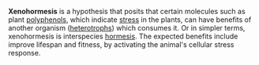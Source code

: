 **Xenohormesis** is a hypothesis that posits that certain molecules such as plant [polyphenols](https://en.wikipedia.org/wiki/Polyphenol "Polyphenol"), which indicate [stress](https://en.wikipedia.org/wiki/Stress_(biology) "Stress (biology)") in the plants, can have benefits of another organism ([heterotrophs](https://en.wikipedia.org/wiki/Heterotroph "Heterotroph")) which consumes it. Or in simpler terms, xenohormesis is interspecies [hormesis](https://en.wikipedia.org/wiki/Hormesis "Hormesis"). The expected benefits include improve lifespan and fitness, by activating the animal's cellular stress response.